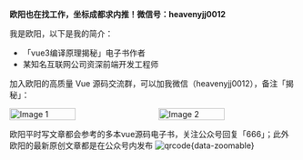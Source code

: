 **欧阳也在找工作，坐标成都求内推！微信号：heavenyjj0012**

我是欧阳，以下是我的简介：

- 「vue3编译原理揭秘」电子书作者
- 某知名互联网公司资深前端开发工程师

加入欧阳的高质量 Vue 源码交流群，可以加我微信（heavenyjj0012），备注「揭秘」：

<div style="display: flex; justify-content: space-between;">
  <img src="../images/guide/wx.webp" alt="Image 1" style="width: 48%;">
  <img src="../images/guide/dalao.webp" alt="Image 2" style="width: 48%;">
</div>

欧阳平时写文章都会参考的多本vue源码电子书，关注公众号回复「666」；此外欧阳的最新原创文章都是在公众号内发布
![qrcode](../images/guide/qrcode.webp){data-zoomable}

